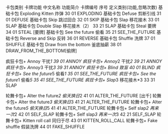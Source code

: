 卡包类别 卡牌功能 中文名称 功能简介 卡牌编号 序号 定义类别(功能,忽略次数)
基础卡包 Exploding Kitten 炸弹 30 01 EXPLODING
基础卡包 Defuse 剪断引线 31 01 DEFUSE
基础卡包 Skip 跳过回合 32 01 SKIP
基础卡包 Slap 移花接木 33 01 SLAP
基础卡包 Double Slap 移花接木（2） 33 21 SLAP
基础卡包 Steal 要牌 34 01 STEAL [要牌]
基础卡包 See the future 偷看 35 21 SEE_THE_FUTURE
基础卡包 Reverse and Skip 反转 36 01 REVERSE
基础卡包 Shuffle 洗牌 37 01 SHUFFLE
基础卡包 Draw from the bottom 釜底抽薪 38 01 DRAW_FROM_THE_BOTTOM[偷牌]

疯狂卡包+ Annoy 干扰*1 39 01 ANNOY
疯狂卡包+ Annoy*2 干扰*2 39 21 ANNOY
疯狂卡包+ Annoy*3 干扰*3 39 31 ANNOY
疯狂卡包+ Blind 致盲 40 01 BLIND
疯狂卡包+ See the future*5 偷看*1 35 01 SEE_THE_FUTURE
疯狂卡包+ See the future*1 偷看*5 35 41 SEE_THE_FUTURE
疯狂卡包+ Slap*3 移花接木\*3 33 31 SLAP

轮舞卡包+ Alter the future*2 偷天换日*2 41 01 ALTER_THE_FUTURE [出千]
轮舞卡包+ Alter the future*3 偷天换日*3 41 21 ALTER_THE_FUTURE
轮舞卡包+ Alter the future*5 偷天换日*5 41 41 ALTER_THE_FUTURE
轮舞卡包+ Self slap*2 再来一次*2 42 01 SELF_SLAP
轮舞卡包+ Self slap*3 再来一次*3 42 21 SELF_SLAP
轮舞卡包+ Kitten roll call 同归于尽 43 01 KITTEN_ROLL_CALL
轮舞卡包+ Fake shuffle 假装洗牌 44 01 FAKE_SHUFFLE
